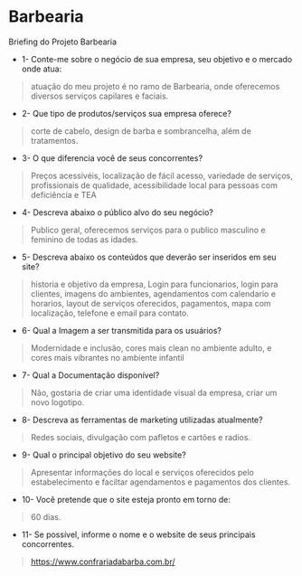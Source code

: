 # Barbearia
Briefing do Projeto Barbearia 

- 1- Conte-me sobre o negócio de sua empresa, seu objetivo e o mercado onde atua:
> atuação do meu projeto é no ramo de Barbearia, onde oferecemos diversos serviços capilares e faciais.
- 2- Que tipo de produtos/serviços sua empresa oferece?
> corte de cabelo, design de barba e sombrancelha, além de tratamentos.
- 3- O que diferencia você de seus concorrentes?
> Preços acessivéis, localização de fácil acesso, variedade de serviços, profissionais de qualidade, acessibilidade local para pessoas com deficiência e TEA
- 4- Descreva abaixo o público alvo do seu negócio?
> Publico geral, oferecemos serviços para o publico masculino e feminino de todas as idades.
- 5- Descreva abaixo os conteúdos que deverão ser inseridos em seu site?
> historia e objetivo da empresa, Login para funcionarios, login para clientes, imagens do ambientes, agendamentos com calendario e horarios, layout de serviços oferecidos,
  pagamentos, mapa com localização, telefone e email para contato.
- 6- Qual a Imagem a ser transmitida para os usuários?
> Modernidade e inclusão, cores mais clean no ambiente adulto, e cores mais vibrantes no ambiente infantil
- 7- Qual a Documentação disponível?
> Não, gostaria de criar uma identidade visual da empresa, criar um novo logotipo.
- 8- Descreva as ferramentas de marketing utilizadas atualmente?
> Redes sociais, divulgação com pafletos e cartões e radios.
- 9- Qual o principal objetivo do seu website?
> Apresentar informações do local e serviços oferecidos pelo estabelecimento e faciltar agendamentos e pagamentos dos clientes.
- 10- Você pretende que o site esteja pronto em torno de:
> 60 dias.
- 11- Se possível, informe o nome e o website de seus principais concorrentes.
> https://www.confrariadabarba.com.br/
  
  

